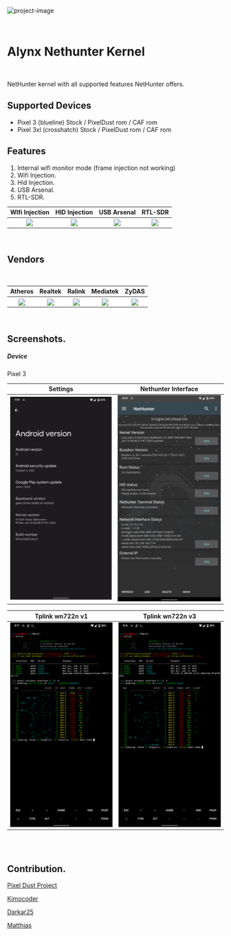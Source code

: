 


<p ><img src="https://raw.githubusercontent.com/v1s1t0r1sh3r3/airgeddon/master/imgs/wiki/kalinethunter_logo.png" width="1000px" alt="project-image"></p>
<br>
<h1 id="title">Alynx Nethunter Kernel</h1>
<br>
<p id="description">NetHunter kernel with all supported features NetHunter offers.</p>


## Supported Devices

 - Pixel 3 (blueline) Stock / PixelDust rom / CAF rom 
 - Pixel 3xl (crosshatch) Stock / PixelDust rom / CAF rom 

## Features
 1. Internal wifi monitor mode (frame injection not working)
 1. Wifi Injection. 
 2. Hid Injection. 
 3. USB Arsenal.
 4. RTL-SDR.


| WIfi Injection | HID Injection  | USB Arsenal | RTL-SDR |
|----------------|----------------|-------------|---------|
|<center><img align="center" src="https://cdn1.iconfinder.com/data/icons/warnings-and-dangers/400/Warning-02-512.png" width="20px"></center> | <center><img align="center" src="https://cdn1.iconfinder.com/data/icons/warnings-and-dangers/400/Warning-02-512.png" width="20px"></center> | <center><img align="center" src="https://cdn1.iconfinder.com/data/icons/warnings-and-dangers/400/Warning-02-512.png" width="20px"></center> | <center><img align="center" src="https://cdn1.iconfinder.com/data/icons/warnings-and-dangers/400/Warning-02-512.png" width="20px"></center> |


<br>

## Vendors

<br>

| Atheros | Realtek | Ralink | Mediatek | ZyDAS |
|---------|---------|--------|----------|-------|
|<center><img align="center" src="https://cdn1.iconfinder.com/data/icons/warnings-and-dangers/400/Warning-02-512.png" width="20px"></center> | <center><img align="center" src="https://cdn1.iconfinder.com/data/icons/warnings-and-dangers/400/Warning-02-512.png" width="20px"></center> | <center><img align="center" src="https://cdn1.iconfinder.com/data/icons/warnings-and-dangers/400/Warning-02-512.png" width="20px"></center> | <center><img align="center" src="https://cdn1.iconfinder.com/data/icons/warnings-and-dangers/400/Warning-02-512.png" width="20px"></center> | <center><img align="center" src="https://cdn1.iconfinder.com/data/icons/warnings-and-dangers/400/Warning-02-512.png" width="20px"></center>

<br>

## Screenshots.

<h5>Device</h5>
Pixel 3 



|Settings| Nethunter Interface |
|--|--|
| <img src="https://raw.githubusercontent.com/ImageHostx/ImageHostx.github.io/main/phone.png" width="300px">| <img src="https://raw.githubusercontent.com/ImageHostx/ImageHostx.github.io/main/nethunter.png" width="300px">



|Tplink wn722n v1| Tplink wn722n v3 |
|--|--|
| <img src="https://raw.githubusercontent.com/ImageHostx/ImageHostx.github.io/main/ath9k.png" width="300px">| <img src="https://raw.githubusercontent.com/ImageHostx/ImageHostx.github.io/main/rtl8188.png" width="300px">

<br>
<br>

## Contribution.

[Pixel Dust Project](https://github.com/PixelDust-Devices)

[Kimocoder](https://github.com/kimocoder)

[Darkar25](https://github.com/Darkar25)

[Matthias](https://github.com/Darkar25)


